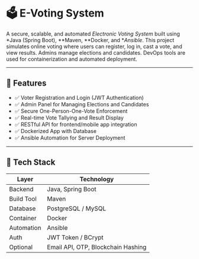 # 🗳 E-Voting System

A secure, scalable, and automated *Electronic Voting System* built using *Java (Spring Boot), **Maven, **Docker, and **Ansible*. This project simulates online voting where users can register, log in, cast a vote, and view results. Admins manage elections and candidates. DevOps tools are used for containerization and automated deployment.

---

## 🚀 Features

- ✅ Voter Registration and Login (JWT Authentication)
- ✅ Admin Panel for Managing Elections and Candidates
- ✅ Secure One-Person-One-Vote Enforcement
- ✅ Real-time Vote Tallying and Result Display
- ✅ RESTful API for frontend/mobile app integration
- ✅ Dockerized App with Database
- ✅ Ansible Automation for Server Deployment

---

## 🧱 Tech Stack

| Layer        | Technology         |
|--------------|--------------------|
| Backend      | Java, Spring Boot  |
| Build Tool   | Maven              |
| Database     | PostgreSQL / MySQL |
| Container    | Docker             |
| Automation   | Ansible            |
| Auth         | JWT Token / BCrypt |
| Optional     | Email API, OTP, Blockchain Hashing |
